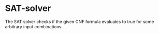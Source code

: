 # SAT-solver
The SAT solver checks if the given CNF formula evaluates to true for some arbitrary input combinations.
